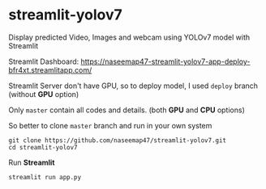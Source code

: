 # streamlit-yolov7
Display predicted Video, Images and webcam using YOLOv7 model with Streamlit

Streamlit Dashboard: https://naseemap47-streamlit-yolov7-app-deploy-bfr4xt.streamlitapp.com/

Streamlit Server don't have GPU, so to deploy model, I used `deploy` branch (without **GPU** option)

Only `master` contain all codes and details. (both **GPU** and **CPU** options)

So better to clone `master` branch and run in your own system
```
git clone https://github.com/naseemap47/streamlit-yolov7.git
cd streamlit-yolov7
```
Run **Streamlit**
```
streamlit run app.py
```
